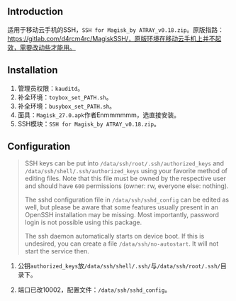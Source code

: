 ## Introduction

适用于移动云手机的SSH，`SSH for Magisk_by ATRAY_v0.18.zip`。原版指路：https://gitlab.com/d4rcm4rc/MagiskSSH/，原版环境在移动云手机上并不起效，需要改动些才能用。

## Installation

1. 管理员权限：`kauditd`。
2. 补全环境：`toybox_set_PATH.sh`。
3. 补全环境：`busybox_set_PATH.sh`。
4. 面具：`Magisk_27.0.apk`作者Enmmmmmm，选直接安装。
5. SSH模块：`SSH for Magisk_by ATRAY_v0.18.zip`。

## Configuration

> SSH keys can be put into `/data/ssh/root/.ssh/authorized_keys` and `/data/ssh/shell/.ssh/authorized_keys` using your favorite method of editing files. Note that this file must be owned by the respective user and should have `600` permissions (owner: rw, everyone else: nothing).
>
> The sshd configuration file in `/data/ssh/sshd_config` can be edited as well, but please be aware that some features usually present in an OpenSSH installation may be missing. Most importantly, password login is not possible using this package.
>
> The ssh daemon automatically starts on device boot. If this is undesired, you can create a file `/data/ssh/no-autostart`. It will not start the service then.

1. 公钥`authorized_keys`放`/data/ssh/shell/.ssh/`与`/data/ssh/root/.ssh/`目录下。

2. 端口已改10002，配置文件：`/data/ssh/sshd_config`。
